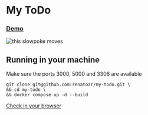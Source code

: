 # My ToDo

### [Demo]()

<img src="http://i.stack.imgur.com/SBv4T.gif" alt="this slowpoke moves"  width="" />

## Running in your machine
Make sure the ports 3000, 5000 and 3306 are available
```
git clone git@github.com:renatozr/my-todo.git \
&& cd my-todo \
&& docker compose up -d --build
```
<a href="http://localhost:3000" target="_blank">Check in your browser</a>
